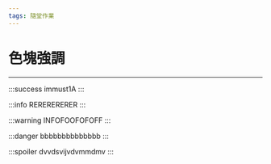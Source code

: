 ```yaml
---
tags: 隨堂作業
---
```



# 色塊強調
---
:::success
immust1A
:::

:::info
RERERERERER
:::

:::warning
INFOFOOFOFOFF
:::

:::danger
bbbbbbbbbbbbbb
:::

:::spoiler
dvvdsvijvdvmmdmv
:::
